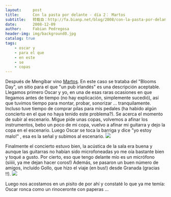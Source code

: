```yaml
---
layout:     post
title:      Con la pasta por delante - día 2： Martos
subtitle:   转载自：http://fa.bianp.net/blog/2008/con-la-pasta-por-delante-dia-2-martos/
date:       2008-12-09
author:     Fabian Pedregosa
header-img: img/background0.jpg
catalog: true
tags:
    - oscar y
    - para el que
    - en este
    - se
    - copas
---
```


Después de Mengíbar vino [Martos](http://maps.google.com/maps?f=q&hl=en&geocode=&q=martos,+jaen&sll=37.0625,-95.677068&sspn=43.393645,79.101563&ie=UTF8&t=h&z=11&g=martos,+jaen&iwloc=addr). En este caso se trataba del "Blooms
Day", un sitio para el que "un pub irlandés" es una descripción
aceptable. Llegamos primero Oscar y yo, en una de esas raras ocasiones
en que llegamos antes de tiempo (no hay explicación, simplemente
sucedió), así que tuvimos tiempo para montar, probar, sonorizar ...
tranquilamente. Incluso tuve tiempo de comprar pilas para mis pedales
(ha habido algún concierto en el que no haya tenido este problema?). Se
acerca el momento de subir al escenario. Migue pide unas copas, volvemos
a afinar los instrumentos, bebo un poco de mi copa, vuelvo a afinar mi
guitarra y dejo la copa en el escenario. Luego Oscar se toca la barriga
y dice "yo estoy malo!" , esa es la señal y subimos al escenario.
![](http://farm4.static.flickr.com/3192/3031210677_ee860b89e9.jpg)


Finalmente el concierto estuvo bien, la acústica
de la sala era buena y aunque las guitarras no habían sido microfoneadas
yo me oía bastante bien y toqué a gusto. Por cierto, eso que tengo
delante mío es un micrófono (siiiii, ya me dejan hacer coros!) Además,
se pasaron un buen número de amigos, incluído Gollo, que hizo el viaje
(en bus!) desde Granada (gracias !!).
![](http://farm4.static.flickr.com/3153/3095878860_ee775904f3.jpg)


Luego nos acostamos en un pisito de por ahí y constaté lo que ya me
temía: Oscar ronca como un rinoceronte con paperas ...
